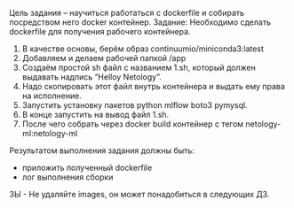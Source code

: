 Цель задания – научиться работаться с dockerfile и собирать посредством него docker контейнер.
Задание:
Необходимо сделать dockerfile для получения рабочего контейнера.
1.	В качестве основы, берём образ continuumio/miniconda3:latest
2.	Добавляем и делаем рабочей папкой /app 
3.	Создаём простой sh файл с названием 1.sh, который должен выдавать надпись “Helloy Netology”.
4.	Надо скопировать этот файл внутрь контейнера и выдать ему права на исполнение.
5.	Запустить установку пакетов python mlflow boto3 pymysql.
6.	В конце запустить на вывод файл 1.sh.
7.	После чего собрать через docker build контейнер с тегом netology-ml:netology-ml


Результатом выполнения задания должны быть:
- приложить полученный dockerfile
- лог выполнения сборки

ЗЫ  - Не удаляйте images, он может понадобиться в следующих ДЗ.
